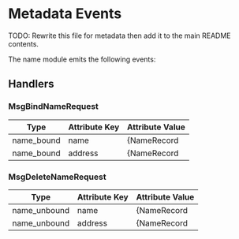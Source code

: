 # Metadata Events

TODO: Rewrite this file for metadata then add it to the main README contents.

The name module emits the following events:

## Handlers

### MsgBindNameRequest

| Type                  | Attribute Key         | Attribute Value           |
| --------------------- | --------------------- | ------------------------- |
| name_bound            | name                  | {NameRecord|Name}         |
| name_bound            | address               | {NameRecord|Address}      |


### MsgDeleteNameRequest

| Type                  | Attribute Key         | Attribute Value           |
| --------------------- | --------------------- | ------------------------- |
| name_unbound          | name                  | {NameRecord|Name}         |
| name_unbound          | address               | {NameRecord|Address}      |
